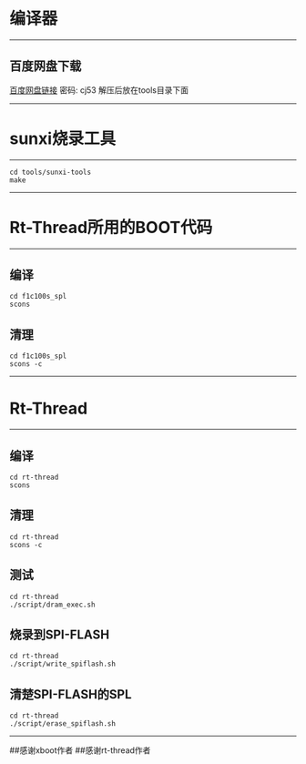 # 编译器
---
## 百度网盘下载
[百度网盘链接](https://pan.baidu.com/s/1p6ZYa3AyKuIl3OleZJiONQ)
密码: cj53
解压后放在tools目录下面

---
# sunxi烧录工具
---
```shell
cd tools/sunxi-tools
make
```
---
# Rt-Thread所用的BOOT代码
---
## 编译
```shell
cd f1c100s_spl
scons
```
## 清理
```shell
cd f1c100s_spl
scons -c
```
---
# Rt-Thread
---
## 编译
```shell
cd rt-thread
scons
```
## 清理
```shell
cd rt-thread
scons -c
```
## 测试
```shell
cd rt-thread
./script/dram_exec.sh
```
## 烧录到SPI-FLASH
```shell
cd rt-thread
./script/write_spiflash.sh
```
## 清楚SPI-FLASH的SPL
```shell
cd rt-thread
./script/erase_spiflash.sh
```
---

##感谢xboot作者
##感谢rt-thread作者
